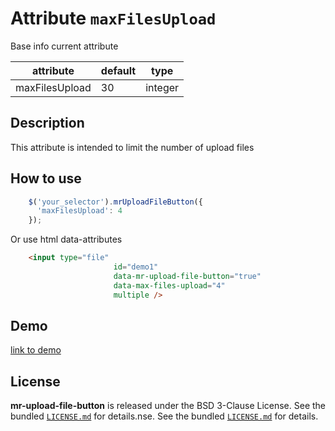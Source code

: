 # Attribute `maxFilesUpload`

Base info current attribute 

| attribute      | default              | type           |
| -----------    | -------------------- |----------------|
| maxFilesUpload | 30                   | integer        |

## Description
This attribute is intended to limit the number of upload files

## How to use
```js
    $('your_selector').mrUploadFileButton({
      'maxFilesUpload': 4 
    });
```
Or use html data-attributes

```html 
    <input type="file"
                       id="demo1"
                       data-mr-upload-file-button="true"
                       data-max-files-upload="4"
                       multiple />
```

## Demo
[link to demo]()

## License

**mr-upload-file-button** is released under the BSD 3-Clause License. See the bundled [`LICENSE.md`](LICENSE.md) for details.nse. See the bundled [`LICENSE.md`]() for details.